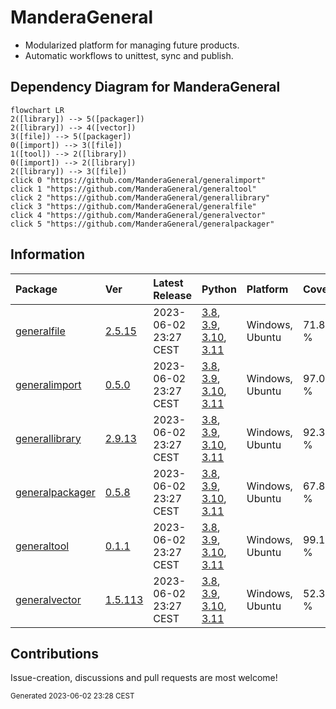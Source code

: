# ManderaGeneral
 - Modularized platform for managing future products.
 - Automatic workflows to unittest, sync and publish.

## Dependency Diagram for ManderaGeneral
```mermaid
flowchart LR
2([library]) --> 5([packager])
2([library]) --> 4([vector])
3([file]) --> 5([packager])
0([import]) --> 3([file])
1([tool]) --> 2([library])
0([import]) --> 2([library])
2([library]) --> 3([file])
click 0 "https://github.com/ManderaGeneral/generalimport"
click 1 "https://github.com/ManderaGeneral/generaltool"
click 2 "https://github.com/ManderaGeneral/generallibrary"
click 3 "https://github.com/ManderaGeneral/generalfile"
click 4 "https://github.com/ManderaGeneral/generalvector"
click 5 "https://github.com/ManderaGeneral/generalpackager"
```

## Information
| Package                                                              | Ver                                                | Latest Release        | Python                                                                                                                                                                                                                                                 | Platform        | Cover   |
|:---------------------------------------------------------------------|:---------------------------------------------------|:----------------------|:-------------------------------------------------------------------------------------------------------------------------------------------------------------------------------------------------------------------------------------------------------|:----------------|:--------|
| [generalfile](https://github.com/ManderaGeneral/generalfile)         | [2.5.15](https://pypi.org/project/generalfile/)    | 2023-06-02 23:27 CEST | [3.8](https://www.python.org/downloads/release/python-380/), [3.9](https://www.python.org/downloads/release/python-390/), [3.10](https://www.python.org/downloads/release/python-3100/), [3.11](https://www.python.org/downloads/release/python-3110/) | Windows, Ubuntu | 71.8 %  |
| [generalimport](https://github.com/ManderaGeneral/generalimport)     | [0.5.0](https://pypi.org/project/generalimport/)   | 2023-06-02 23:27 CEST | [3.8](https://www.python.org/downloads/release/python-380/), [3.9](https://www.python.org/downloads/release/python-390/), [3.10](https://www.python.org/downloads/release/python-3100/), [3.11](https://www.python.org/downloads/release/python-3110/) | Windows, Ubuntu | 97.0 %  |
| [generallibrary](https://github.com/ManderaGeneral/generallibrary)   | [2.9.13](https://pypi.org/project/generallibrary/) | 2023-06-02 23:27 CEST | [3.8](https://www.python.org/downloads/release/python-380/), [3.9](https://www.python.org/downloads/release/python-390/), [3.10](https://www.python.org/downloads/release/python-3100/), [3.11](https://www.python.org/downloads/release/python-3110/) | Windows, Ubuntu | 92.3 %  |
| [generalpackager](https://github.com/ManderaGeneral/generalpackager) | [0.5.8](https://pypi.org/project/generalpackager/) | 2023-06-02 23:27 CEST | [3.8](https://www.python.org/downloads/release/python-380/), [3.9](https://www.python.org/downloads/release/python-390/), [3.10](https://www.python.org/downloads/release/python-3100/), [3.11](https://www.python.org/downloads/release/python-3110/) | Windows, Ubuntu | 67.8 %  |
| [generaltool](https://github.com/ManderaGeneral/generaltool)         | [0.1.1](https://pypi.org/project/generaltool/)     | 2023-06-02 23:27 CEST | [3.8](https://www.python.org/downloads/release/python-380/), [3.9](https://www.python.org/downloads/release/python-390/), [3.10](https://www.python.org/downloads/release/python-3100/), [3.11](https://www.python.org/downloads/release/python-3110/) | Windows, Ubuntu | 99.1 %  |
| [generalvector](https://github.com/ManderaGeneral/generalvector)     | [1.5.113](https://pypi.org/project/generalvector/) | 2023-06-02 23:27 CEST | [3.8](https://www.python.org/downloads/release/python-380/), [3.9](https://www.python.org/downloads/release/python-390/), [3.10](https://www.python.org/downloads/release/python-3100/), [3.11](https://www.python.org/downloads/release/python-3110/) | Windows, Ubuntu | 52.3 %  |

## Contributions
Issue-creation, discussions and pull requests are most welcome!

<sup>
Generated 2023-06-02 23:28 CEST
</sup>
